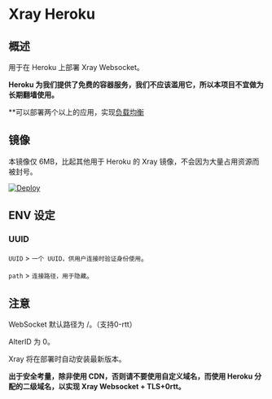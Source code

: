 # Xray Heroku

## 概述

用于在 Heroku 上部署 Xray Websocket。

**Heroku 为我们提供了免费的容器服务，我们不应该滥用它，所以本项目不宜做为长期翻墙使用。**

**可以部署两个以上的应用，实现[负载均衡](https://toutyrater.github.io/app/balance.html)


## 镜像

本镜像仅 6MB，比起其他用于 Heroku 的 Xray 镜像，不会因为大量占用资源而被封号。

[![Deploy](https://www.herokucdn.com/deploy/button.png)](https://dashboard.heroku.com/new?template=https://github.com/flower-elf/xray-heroku/)

## ENV 设定

### UUID

`UUID` > `一个 UUID，供用户连接时验证身份使用`。

`path` > `连接路径，用于隐藏`。


## 注意

WebSocket 默认路径为 /。（支持0-rtt）

AlterID 为 0。

Xray 将在部署时自动安装最新版本。

**出于安全考量，除非使用 CDN，否则请不要使用自定义域名，而使用 Heroku 分配的二级域名，以实现 Xray Websocket + TLS+0rtt。**
